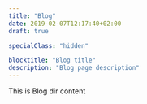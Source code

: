 ```yaml
---
title: "Blog"
date: 2019-02-07T12:17:40+02:00
draft: true

specialClass: "hidden"

blocktitle: "Blog title"
description: "Blog page description"
---
```


This is Blog dir content
